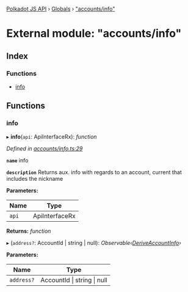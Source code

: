 [Polkadot JS API](../README.md) › [Globals](../globals.md) › ["accounts/info"](_accounts_info_.md)

# External module: "accounts/info"

## Index

### Functions

* [info](_accounts_info_.md#info)

## Functions

###  info

▸ **info**(`api`: ApiInterfaceRx): *function*

*Defined in [accounts/info.ts:29](https://github.com/polkadot-js/api/blob/8cab499a83/packages/api-derive/src/accounts/info.ts#L29)*

**`name`** info

**`description`** Returns aux. info with regards to an  account, current that includes the nickname

**Parameters:**

Name | Type |
------ | ------ |
`api` | ApiInterfaceRx |

**Returns:** *function*

▸ (`address?`: AccountId | string | null): *Observable‹[DeriveAccountInfo](../interfaces/_types_.deriveaccountinfo.md)›*

**Parameters:**

Name | Type |
------ | ------ |
`address?` | AccountId &#124; string &#124; null |
